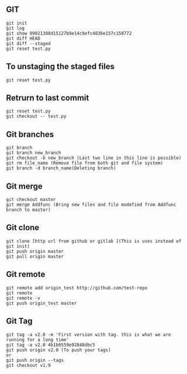 ## GIT


```
git init
git log
git show 09021388d15127b9e14c9efc4836e157c158772
git diff HEAD
git diff --staged
git reset test.py
```

## To unstaging the staged files
```
git reset test.py
```

## Retrurn to last commit
```
git reset test.py
git checkout -- test.py
```

## Git branches
```
git branch
git branch new_branch
git checkout -b new_branch (Last two line in this line is possible)
git rm file_name (Remove file from both git and file system)
git branch -d branch_name(Deleting branch)
```

## Git merge
```
git checkout master
git merge Addfunc (Bring new files and file modefied from Addfunc branch to master)
```

## Git clone
```
git clone [http url from github or gitlab ](This is uses instead of git init)
git push origin master
git pull origin master
```

## Git remote
```
git remote add origin_test http://github.com/test-repo
git remote
git remote -v
git push origin_test master
```

## Git Tag
```
git tag -a v2.0 -m 'First version with tag. this is what we are running for a long time'
git tag -a v2.0 4b1b6559e92848dbc5
git push origin v2.0 (To push your tags)
or
git push origin --tags
git checkout v1.9
```
































